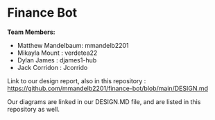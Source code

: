 # **Finance Bot**
**Team Members:**
- Matthew Mandelbaum: mmandelb2201
- Mikayla Mount : verdetea22
- Dylan James : djames1-hub
- Jack Corridon : Jcorrido

Link to our design report, also in this repository : https://github.com/mmandelb2201/finance-bot/blob/main/DESIGN.md

Our diagrams are linked in our DESIGN.MD file, and are listed in this repository as well.
